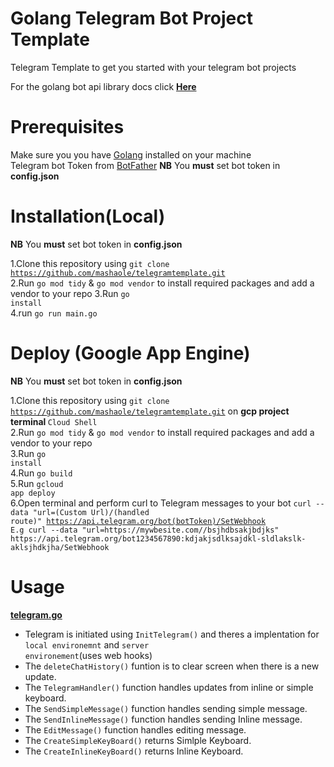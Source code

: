 # Golang Telegram Bot Project Template

Telegram Template to get you started with your telegram bot projects

For the golang bot api library docs click <b>[Here](https://pkg.go.dev/github.com/go-telegram-bot-api/telegram-bot-api?utm_source=godoc) </b>

# Prerequisites

Make sure you you have <a href="https://golang.org/dl/">Golang</a> installed on your machine<br/>
Telegram bot Token from [BotFather](https://core.telegram.org/bots#6-botfather)
**NB** You **must** set bot token in **config.json** <br />

# Installation(Local)

**NB** You **must** set bot token in **config.json** <br />

1.Clone this repository using <code>git clone https://github.com/mashaole/telegramtemplate.git</code><br/>
2.Run `go mod tidy` & `go mod vendor` to install required packages and add a vendor to your repo
3.Run <code>go install</code><br/>
4.run <code>go run main.go</code><br/>

# Deploy (Google App Engine)

**NB** You **must** set bot token in **config.json** <br />

1.Clone this repository using <code>git clone https://github.com/mashaole/telegramtemplate.git</code> on <b> gcp project terminal </b><code>Cloud Shell</code><br/>
2.Run `go mod tidy` & `go mod vendor` to install required packages and add a vendor to your repo<br/>
3.Run <code>go install</code><br/>
4.Run <code>go build</code><br/>
5.Run <code>gcloud app deploy</code><br/>
6.Open terminal and perform curl to Telegram messages to your bot <code>curl --data "url=(Custom Url)/(handled route)" https://api.telegram.org/bot(botToken)/SetWebhook</code> <br/>
`E.g curl --data "url=https://mywbesite.com//bsjhdbsakjbdjks" https://api.telegram.org/bot1234567890:kdjakjsdlksajdkl-sldlakslk-aklsjhdkjha/SetWebhook`<br/>

# Usage

<b>[telegram.go](https://github.com/Celbux/telegram-template/blob/MashReview/src/template-service/telegram.go) </b>

- Telegram is initiated using <code>InitTelegram()</code> and theres a implentation for <code>local environemnt</code> and <code>server environement</code>(uses web hooks)<br/>
- The <code>deleteChatHistory()</code> funtion is to clear screen when there is a new update.<br/>
- The <code>TelegramHandler()</code> function handles updates from inline or simple keyboard.<br/>
- The <code>SendSimpleMessage()</code> function handles sending simple message.<br/>
- The <code>SendInlineMessage()</code> function handles sending Inline message.<br/>
- The <code>EditMessage()</code> function handles editing message.<br/>
- The <code>CreateSimpleKeyBoard()</code> returns Simlple Keyboard.<br/>
- The <code>CreateInlineKeyBoard()</code> returns Inline Keyboard.<br/>
